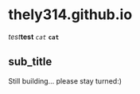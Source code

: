 # thely314.github.io 

*test***test**
*```cat```* **```cat```**

## sub_title

Still building... 
please stay turned:)
